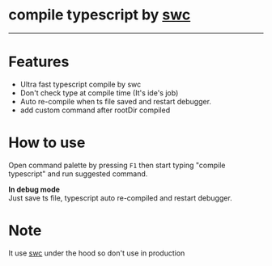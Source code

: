# compile typescript by [swc](https://swc.rs/)

---

# Features

- Ultra fast typescript compile by swc
- Don't check type at compile time (It's ide's job)
- Auto re-compile when ts file saved and restart debugger.
- add custom command after rootDir compiled

# How to use

Open command palette by pressing `F1` then start typing "compile typescript" and run suggested command.

**In debug mode**\
Just save ts file, typescript auto re-compiled and restart debugger.

# Note

It use [swc](https://swc.rs/docs/migrating-from-tsc) under the hood so don't use in production
